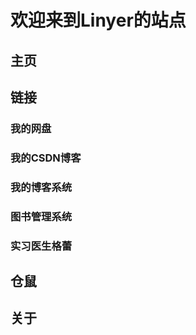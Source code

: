 # 欢迎来到Linyer的站点
## 主页

## 链接

### 我的网盘

### 我的CSDN博客

### 我的博客系统

### 图书管理系统

### 实习医生格蕾

## 仓鼠

## 关于
